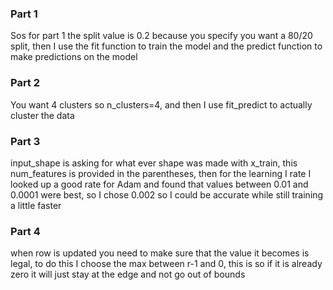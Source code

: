 ### Part 1

Sos for part 1 the split value is 0.2 because you specify you want a 80/20 split, then I use the fit function to train the model and the predict function to make predictions on the model

### Part 2

You want 4 clusters so n_clusters=4, and then I use fit_predict to actually cluster the data

### Part 3

input_shape is asking for what ever shape was made with x_train, this num_features is provided in the parentheses, then for the learning I rate I looked up a good rate for Adam and found that values between 0.01 and 0.0001 were best, so I chose 0.002 so I could be accurate while still training a little faster

### Part 4

when row is updated you need to make sure that the value it becomes is legal, to do this I choose the max between r-1 and 0, this is so if it is already zero it will just stay at the edge and not go out of bounds
